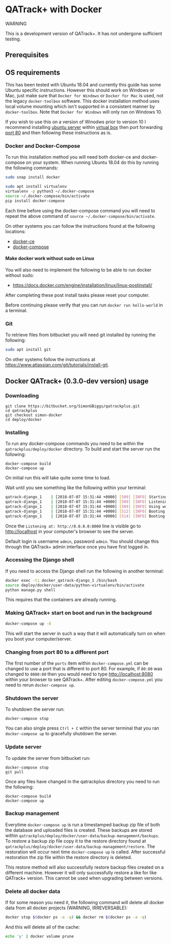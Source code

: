 # QATrack+ with Docker

WARNING

This is a development version of QATrack+. It has not undergone sufficient testing.

## Prerequisites

## OS requirements

This has been tested with Ubuntu 18.04 and currently this guide has some Ubuntu
specific instructions. However this should work on Windows or Mac, just make
sure that `Docker for Windows` or `Docker for Mac` is used, not
the legacy `docker-toolbox` software. This docker installation method uses
local volume mounting which isn't supported in a consistent manner by
`docker-toolbox`. Note that `Docker for Windows` will only run on Windows 10.

If you wish to use this on a version of Winodws prior to version 10 I recommend
installing [ubuntu server](https://www.ubuntu.com/download/server) within
[virtual box](https://www.virtualbox.org/) then port forwarding [port 80](https://www.howtogeek.com/122641/how-to-forward-ports-to-a-virtual-machine-and-use-it-as-a-server/)
and then following these instructions as is.

### Docker and Docker-Compose

To run this installation method you will need both docker-ce and docker-compose
on your system. When running Ubuntu 18.04 do this by running the following
commands:

```bash
sudo snap install docker

sudo apt install virtualenv
virtualenv -p python3 ~/.docker-compose
source ~/.docker-compose/bin/activate
pip install docker-compose
```

Each time before using the docker-compose command you will need to repeat the
above command of `source ~/.docker-compose/bin/activate`.

On other systems you can follow the instructions found at the following
locations:

* [docker-ce](https://docs.docker.com/install/)
* [docker-compose](https://docs.docker.com/compose/install/#install-compose)

#### Make docker work without sudo on Linux

You will also need to implement the following to be able to run docker without
sudo:

* <https://docs.docker.com/engine/installation/linux/linux-postinstall/>

After completing these post install tasks please reset your computer.

Before continuing please verify that you can run `docker run hello-world` in a
terminal.

### Git

To retrieve files from bitbucket you will need git installed by running the
following:

```bash
sudo apt install git
```

On other systems follow the instructions at
<https://www.atlassian.com/git/tutorials/install-git>.

## Docker QATrack+ (0.3.0-dev version) usage

### Downloading

    git clone https://bitbucket.org/SimonGBiggs/qatrackplus.git
    cd qatrackplus
    git checkout simon-docker
    cd deploy/docker

### Installing

To run any docker-compose commands you need to be within the
`qatrackplus/deploy/docker` directory. To build and start the server run the
following:

    docker-compose build
    docker-compose up

On initial run this will take quite some time to load.

Wait until you see something like the following within your terminal:

```bash
qatrack-django_1    | [2018-07-07 15:31:44 +0000] [509] [INFO] Starting gunicorn 19.3.0
qatrack-django_1    | [2018-07-07 15:31:44 +0000] [509] [INFO] Listening at: http://0.0.0.0:8000 (509)
qatrack-django_1    | [2018-07-07 15:31:44 +0000] [509] [INFO] Using worker: sync
qatrack-django_1    | [2018-07-07 15:31:44 +0000] [512] [INFO] Booting worker with pid: 512
qatrack-django_1    | [2018-07-07 15:31:44 +0000] [514] [INFO] Booting worker with pid: 514
```

Once the `Listening at: http://0.0.0.0:8000` line is visible go to
<http://localhost> in your computer's browser to see the server.

Default login is username `admin`, password `admin`. You should change this
through the QATrack+ admin interface once you have first logged in.

### Accessing the Django shell

If you need to access the Django shell run the following in another terminal:

```bash
docker exec -ti docker_qatrack-django_1 /bin/bash
source deploy/docker/user-data/python-virtualenv/bin/activate
python manage.py shell
```

This requires that the containers are already running.

### Making QATrack+ start on boot and run in the background

```bash
docker-compose up -d
```

This will start the server in such a way that it will automatically turn on when you boot your computer/server.

### Changing from port 80 to a different port

The first number of the `ports` item within `docker-compose.yml` can be changed
to use a port that is different to port 80. For example, if `80:80` was changed
to `8080:80` then you would need to type <http://localhost:8080> within your
browser to see QATrack+. After editing `docker-compose.yml` you need to rerun
`docker-compose up`.

### Shutdown the server

To shutdown the server run:

    docker-compose stop

You can also single press `Ctrl + C` within the server terminal that you ran
`docker-compose up` to gracefully shutdown the server.

### Update server

To update the server from bitbucket run:

    docker-compose stop
    git pull

Once any files have changed in the qatrackplus directory you need to run the following:

    docker-compose build
    docker-compose up

### Backup management

Everytime `docker-compose up` is run a timestamped backup zip file of both the database and uploaded files is created. These backups are stored within `qatrackplus/deploy/docker/user-data/backup-management/backups`. To restore a backup zip file copy it to the restore directory found at `qatrackplus/deploy/docker/user-data/backup-management/restore`. The restoration will occur next time `docker-compose up` is called. After successful restoration the zip file within the restore directory is deleted.

This restore method will also successfully restore backup files created on a different machine.
However it will only successfully restore a like for like QATrack+ version.
This cannot be used when upgrading between versions.

### Delete all docker data

If for some reason you need it, the following command will delete all docker data from all docker projects (WARNING, IRREVERSABLE):

```bash
docker stop $(docker ps -a -q) && docker rm $(docker ps -a -q)
```

And this will delete all of the cache:

```bash
echo 'y' | docker volume prune
```
